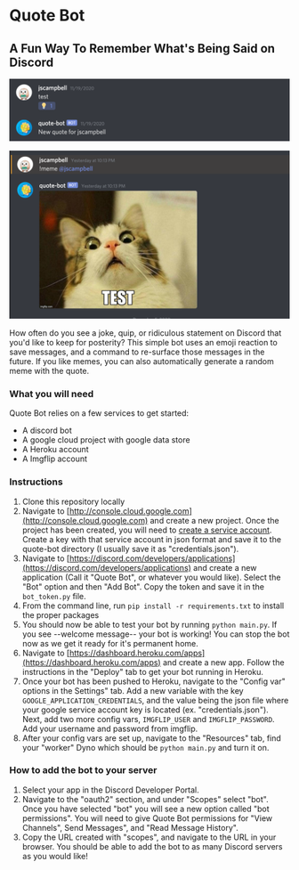 # Quote Bot
## A Fun Way To Remember What's Being Said on Discord

![alt text](https://github.com/jeffcampbell/quote-bot/blob/main/docs/example-quote.png "Example Quote")

![alt text](https://github.com/jeffcampbell/quote-bot/blob/main/docs/example-meme.png "Example Meme")

How often do you see a joke, quip, or ridiculous statement on Discord that you'd like to keep for posterity? This simple bot uses an emoji reaction to save messages, and a command to re-surface those messages in the future. If you like memes, you can also automatically generate a random meme with the quote.

### What you will need
Quote Bot relies on a few services to get started:
 - A discord bot
 - A google cloud project with google data store
 - A Heroku account
 - A Imgflip account

### Instructions
1. Clone this repository locally
2. Navigate to [http://console.cloud.google.com](http://console.cloud.google.com) and create a new project. Once the project has been created, you will need to [create a service account](https://cloud.google.com/iam/docs/creating-managing-service-account-keys). Create a key with that service account in json format and save it to the quote-bot directory (I usually save it as "credentials.json").
3. Navigate to [https://discord.com/developers/applications](https://discord.com/developers/applications) and create a new application (Call it "Quote Bot", or whatever you would like). Select the "Bot" option and then "Add Bot". Copy the token and save it in the `bot_token.py` file.
4. From the command line, run `pip install -r requirements.txt` to install the proper packages
5. You should now be able to test your bot by running `python main.py`. If you see --welcome message-- your bot is working! You can stop the bot now as we get it ready for it's permanent home.
6. Navigate to [https://dashboard.heroku.com/apps](https://dashboard.heroku.com/apps) and create a new app. Follow the instructions in the "Deploy" tab to get your bot running in Heroku.
7. Once your bot has been pushed to Heroku, navigate to the "Config var" options in the Settings" tab. Add a new variable with the key `GOOGLE_APPLICATION_CREDENTIALS`, and the value being the json file where your google service account key is located (ex. "credentials.json"). Next, add two more config vars, `IMGFLIP_USER` and `IMGFLIP_PASSWORD`. Add your username and password from imgflip.
8. After your config vars are set up, navigate to the "Resources" tab, find your "worker" Dyno which should be `python main.py` and turn it on.

### How to add the bot to your server
1. Select your app in the Discord Developer Portal.
2. Navigate to the "oauth2" section, and under "Scopes" select "bot". Once you have selected "bot" you will see a new option called "bot permissions". You will need to give Quote Bot permissions for "View Channels", Send Messages", and "Read Message History". 
3. Copy the URL created with "scopes", and navigate to the URL in your browser. You should be able to add the bot to as many Discord servers as you would like!